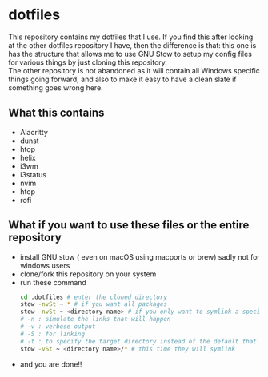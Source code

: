 # dotfiles

This repository contains my dotfiles that I use. If you find this after looking at the other dotfiles repository I have, then the difference is that: this one is has the structure that allows me to use GNU Stow to setup my config files for various things by just cloning this repository.  
The other repository is not abandoned as it will contain all Windows specific things going forward, and also to make it easy to have a clean slate if something goes wrong here.

## What this contains

- Alacritty
- dunst
- htop
- helix
- i3wm
- i3status
- nvim
- htop
- rofi

## What if you want to use these files or the entire repository

- install GNU stow ( even on macOS using macports or brew) sadly not for windows users
- clone/fork this repository on your system
- run these command
  ```sh
  cd .dotfiles # enter the cloned directory
  stow -nvSt ~ * # if you want all packages
  stow -nvSt ~ <directory name> # if you only want to symlink a specific directory for ex alacritty
  # -n : simulate the links that will happen
  # -v : verbose output
  # -S : for linking
  # -t : to specify the target directory instead of the default that stow chooses which is the parent of the stow directory; used here to specify the home directory (~) in the above command; you can omit the -t flag and ~
  stow -vSt ~ <directory name>/* # this time they will symlink
  ```
- and you are done!!
